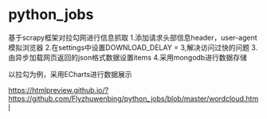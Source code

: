 # python_jobs
基于scrapy框架对拉勾网进行信息抓取
1.添加请求头部信息header，user-agent模拟浏览器
2.在settings中设置DOWNLOAD_DELAY = 3,解决访问过快的问题
3.由异步加载网页返回的json格式数据设置items
4.采用mongodb进行数据存储

以拉勾为例，采用ECharts进行数据展示

https://htmlpreview.github.io/?https://github.com/Flyzhuwenbing/python_jobs/blob/master/wordcloud.html



